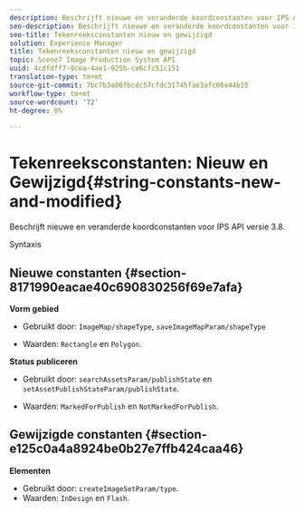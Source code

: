 ```yaml
---
description: Beschrijft nieuwe en veranderde koordconstanten voor IPS API versie 3.8.
seo-description: Beschrijft nieuwe en veranderde koordconstanten voor IPS API versie 3.8.
seo-title: Tekenreeksconstanten nieuw en gewijzigd
solution: Experience Manager
title: Tekenreeksconstanten nieuw en gewijzigd
topic: Scene7 Image Production System API
uuid: 4cdfdff7-9cea-4ae1-925b-ce6cfc51c151
translation-type: tm+mt
source-git-commit: 7bc7b3a86fbcdc57cfdc31745fae3afc06e44b15
workflow-type: tm+mt
source-wordcount: '72'
ht-degree: 0%

---
```



# Tekenreeksconstanten: Nieuw en Gewijzigd{#string-constants-new-and-modified}

Beschrijft nieuwe en veranderde koordconstanten voor IPS API versie 3.8.

Syntaxis

## Nieuwe constanten {#section-8171990eacae40c690830256f69e7afa}

**Vorm gebied**

* Gebruikt door: `ImageMap/shapeType`, `saveImageMapParam/shapeType`

* Waarden: `Rectangle` en `Polygon`.

**Status publiceren**

* Gebruikt door: `searchAssetsParam/publishState` en `setAssetPublishStateParam/publishState`.

* Waarden: `MarkedForPublish` en `NotMarkedForPublish`.

## Gewijzigde constanten {#section-e125c0a4a8924be0b27e7ffb424caa46}

**Elementen**

* Gebruikt door: `createImageSetParam/type`.
* Waarden: `InDesign` en `Flash`.

